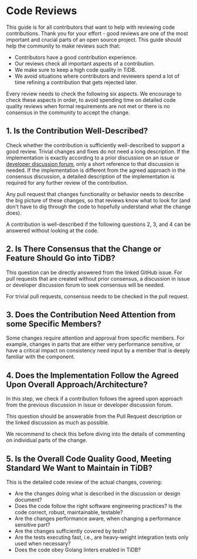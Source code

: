 # Code Reviews

This guide is for all contributors that want to help with reviewing code contributions. Thank you for your effort - good reviews are one of the most important and crucial parts of an open source project. This guide should help the community to make reviews such that:

* Contributors have a good contribution experience.
* Our reviews check all important aspects of a contribution.
* We make sure to keep a high code quality in TiDB.
* We avoid situations where contributors and reviewers spend a lot of time refining a contribution that gets rejected later.

Every review needs to check the following six aspects. We encourage to check these aspects in order, to avoid spending time on detailed code quality reviews when formal requirements are not met or there is no consensus in the community to accept the change.

## 1. Is the Contribution Well-Described?

Check whether the contribution is sufficiently well-described to support a good review. Trivial changes and fixes do not need a long description. If the implementation is exactly according to a prior discussion on an issue or [developer discussion forum](https://internals.tidb.io/), only a short reference to that discussion is needed. If the implementation is different from the agreed approach in the consensus discussion, a detailed description of the implementation is required for any further review of the contribution.

Any pull request that changes functionality or behavior needs to describe the big picture of these changes, so that reviews know what to look for \(and don't have to dig through the code to hopefully understand what the change does\).

A contribution is well-described if the following questions 2, 3, and 4 can be answered without looking at the code.

## 2. Is There Consensus that the Change or Feature Should Go into TiDB?

This question can be directly answered from the linked GitHub issue. For pull requests that are created without prior consensus, a discussion in issue or developer discussion forum to seek consensus will be needed.

For trivial pull requests, consensus needs to be checked in the pull request.

## 3. Does the Contribution Need Attention from some Specific Members?

Some changes require attention and approval from specific members. For example, changes in parts that are either very performance sensitive, or have a critical impact on consistency need input by a member that is deeply familiar with the component.

## 4. Does the Implementation Follow the Agreed Upon Overall Approach/Architecture?

In this step, we check if a contribution follows the agreed upon approach from the previous discussion in issue or developer discussion forum.

This question should be answerable from the Pull Request description or the linked discussion as much as possible.

We recommend to check this before diving into the details of commenting on individual parts of the change.

## 5. Is the Overall Code Quality Good, Meeting Standard We Want to Maintain in TiDB?

This is the detailed code review of the actual changes, covering:

* Are the changes doing what is described in the discussion or design document?
* Does the code follow the right software engineering practices? Is the code correct, robust, maintainable, testable?
* Are the changes performance aware, when changing a performance sensitive part?
* Are the changes sufficiently covered by tests?
* Are the tests executing fast, i.e., are heavy-weight integration tests only used when necessary?
* Does the code obey Golang linters enabled in TiDB?


